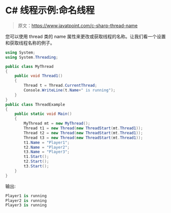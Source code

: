 # C# 线程示例:命名线程

> 原文：<https://www.javatpoint.com/c-sharp-thread-name>

您可以使用 thread 类的 name 属性来更改或获取线程的名称。让我们看一个设置和获取线程名称的例子。

```cs
using System;
using System.Threading;

public class MyThread
{
    public void Thread1()
    {
        Thread t = Thread.CurrentThread;
        Console.WriteLine(t.Name+" is running");
    }
}
public class ThreadExample
{
    public static void Main()
    {
        MyThread mt = new MyThread();
        Thread t1 = new Thread(new ThreadStart(mt.Thread1));
        Thread t2 = new Thread(new ThreadStart(mt.Thread1));
        Thread t3 = new Thread(new ThreadStart(mt.Thread1));
        t1.Name = "Player1";
        t2.Name = "Player2";
        t3.Name = "Player3";
        t1.Start();
        t2.Start();
        t3.Start();
    }
}

```

输出:

```cs
Player1 is running
Player2 is running
Player3 is running

```